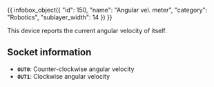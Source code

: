 {{ infobox_object({
	"id": 150,
	"name": "Angular vel. meter",
	"category": "Robotics",
	"sublayer_width": 14
}) }}

This device reports the current angular velocity of itself.

## Socket information
- **`OUT0`**: Counter-clockwise angular velocity
- **`OUT1`**: Clockwise angular velocity